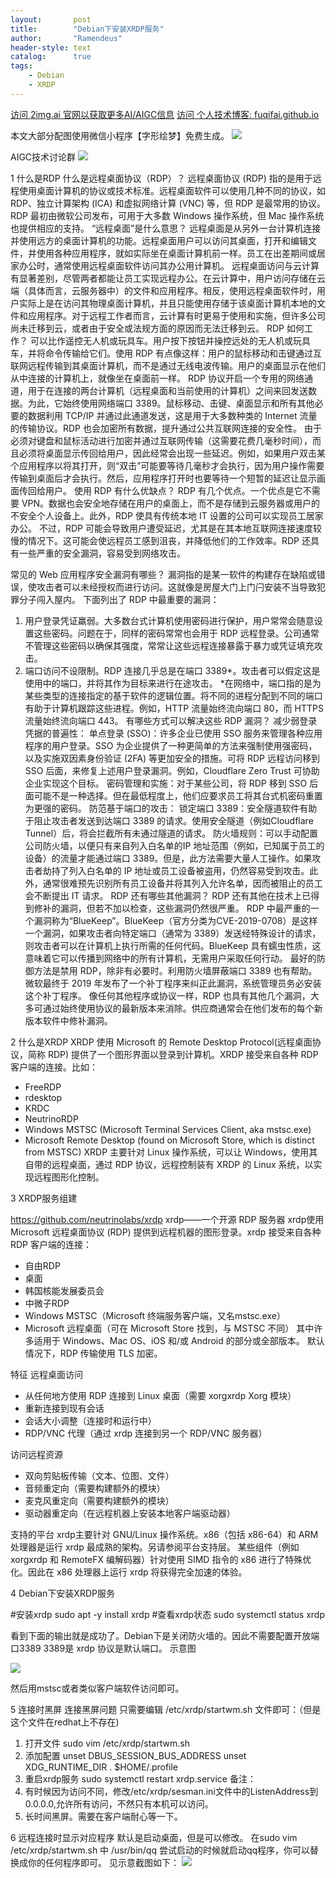 ```yaml
---
layout:       post
title:        "Debian下安装XRDP服务"
author:       "Ramendeus"
header-style: text
catalog:      true
tags:
    - Debian
    - XRDP
---
```


[访问 2img.ai 官网以获取更多AI/AIGC信息](https://2img.ai)
[访问 个人技术博客: fuqifai.github.io](https://fuqifai.github.io)

本文大部分配图使用微信小程序【字形绘梦】免费生成。
![](/img/小程序码.png)

AIGC技术讨论群
![](/img/RA群永久二维码.png)


1 什么是RDP
什么是远程桌面协议（RDP）？
远程桌面协议 (RDP) 指的是用于远程使用桌面计算机的协议或技术标准。远程桌面软件可以使用几种不同的协议，如 RDP、独立计算架构 (ICA) 和虚拟网络计算 (VNC) 等，但 RDP 是最常用的协议。RDP 最初由微软公司发布，可用于大多数 Windows 操作系统，但 Mac 操作系统也提供相应的支持。
“远程桌面”是什么意思？
远程桌面是从另外一台计算机连接并使用远方的桌面计算机的功能。远程桌面用户可以访问其桌面，打开和编辑文件，并使用各种应用程序，就如实际坐在桌面计算机前一样。员工在出差期间或居家办公时，通常使用远程桌面软件访问其办公用计算机。
远程桌面访问与云计算有显著差别，尽管两者都能让员工实现远程办公。在云计算中，用户访问存储在云端（具体而言，云服务器中）的文件和应用程序。相反，使用远程桌面软件时，用户实际上是在访问其物理桌面计算机，并且只能使用存储于该桌面计算机本地的文件和应用程序。对于远程工作者而言，云计算有时更易于使用和实施，但许多公司尚未迁移到云，或者由于安全或法规方面的原因而无法迁移到云。
RDP 如何工作？
可以比作遥控无人机或玩具车。用户按下按钮并操控远处的无人机或玩具车，并将命令传输给它们。使用 RDP 有点像这样：用户的鼠标移动和击键通过互联网远程传输到其桌面计算机，而不是通过无线电波传输。用户的桌面显示在他们从中连接的计算机上，就像坐在桌面前一样。
RDP 协议开启一个专用的网络通道，用于在连接的两台计算机（远程桌面和当前使用的计算机）之间来回发送数据。为此，它始终使用网络端口 3389。鼠标移动、击键、桌面显示和所有其他必要的数据利用 TCP/IP 并通过此通道发送，这是用于大多数种类的 Internet 流量的传输协议。RDP 也会加密所有数据，提升通过公共互联网连接的安全性。
由于必须对键盘和鼠标活动进行加密并通过互联网传输（这需要花费几毫秒时间），而且必须将桌面显示传回给用户，因此经常会出现一些延迟。例如，如果用户双击某个应用程序以将其打开，则“双击”可能要等待几毫秒才会执行，因为用户操作需要传输到桌面后才会执行。然后，应用程序打开时也要等待一个短暂的延迟让显示画面传回给用户。
使用 RDP 有什么优缺点？
RDP 有几个优点。一个优点是它不需要 VPN。数据也会安全地存储在用户的桌面上，而不是存储到云服务器或用户的不安全个人设备上。此外，RDP 使具有传统本地 IT 设置的公司可以实现员工居家办公。
不过，RDP 可能会导致用户遭受延迟，尤其是在其本地互联网连接速度较慢的情况下。这可能会使远程员工感到沮丧，并降低他们的工作效率。RDP 还具有一些严重的安全漏洞，容易受到网络攻击。

常见的 Web 应用程序安全漏洞有哪些？
漏洞指的是某一软件的构建存在缺陷或错误，使攻击者可以未经授权而进行访问。这就像是房屋大门上门闩安装不当导致犯罪分子闯入屋内。
下面列出了 RDP 中最重要的漏洞：
1. 用户登录凭证羸弱。大多数台式计算机使用密码进行保护，用户常常会随意设置这些密码。问题在于，同样的密码常常也会用于 RDP 远程登录。公司通常不管理这些密码以确保其强度，常常让这些远程连接暴露于暴力或凭证填充攻击。
2. 端口访问不设限制。RDP 连接几乎总是在端口 3389*。攻击者可以假定这是使用中的端口，并将其作为目标来进行在途攻击。
*在网络中，端口指的是为某些类型的连接指定的基于软件的逻辑位置。将不同的进程分配到不同的端口有助于计算机跟踪这些进程。例如，HTTP 流量始终流向端口 80，而 HTTPS 流量始终流向端口 443。
有哪些方式可以解决这些 RDP 漏洞？
减少弱登录凭据的普遍性：
单点登录 (SSO)：许多企业已使用 SSO 服务来管理各种应用程序的用户登录。SSO 为企业提供了一种更简单的方法来强制使用强密码，以及实施双因素身份验证 (2FA) 等更加安全的措施。可将 RDP 远程访问移到 SSO 后面，来修复上述用户登录漏洞。例如，Cloudflare Zero Trust 可协助企业实现这个目标。
密码管理和实施：对于某些公司，将 RDP 移到 SSO 后面可能不是一种选择。但在最低程度上，他们应要求员工将其台式机密码重置为更强的密码。
防范基于端口的攻击：
锁定端口 3389：安全隧道软件有助于阻止攻击者发送到达端口 3389 的请求。使用安全隧道（例如Cloudflare Tunnel）后，将会拦截所有未通过隧道的请求。
防火墙规则：可以手动配置公司防火墙，以便只有来自列入白名单的IP 地址范围（例如，已知属于员工的设备）的流量才能通过端口 3389。但是，此方法需要大量人工操作。如果攻击者劫持了列入白名单的 IP 地址或员工设备被盗用，仍然容易受到攻击。此外，通常很难预先识别所有员工设备并将其列入允许名单，因而被阻止的员工会不断提出 IT 请求。
RDP 还有哪些其他漏洞？
RDP 还有其他在技术上已得到修补的漏洞，但若不加以检查，这些漏洞仍然很严重。
RDP 中最严重的一个漏洞称为“BlueKeep”。BlueKeep（官方分类为CVE-2019-0708）是这样一个漏洞，如果攻击者向特定端口（通常为 3389）发送经特殊设计的请求，则攻击者可以在计算机上执行所需的任何代码。BlueKeep 具有蠕虫性质，这意味着它可以传播到网络中的所有计算机，无需用户采取任何行动。
最好的防御方法是禁用 RDP，除非有必要时。利用防火墙屏蔽端口 3389 也有帮助。微软最终于 2019 年发布了一个补丁程序来纠正此漏洞，系统管理员务必安装这个补丁程序。
像任何其他程序或协议一样，RDP 也具有其他几个漏洞，大多可通过始终使用协议的最新版本来消除。供应商通常会在他们发布的每个新版本软件中修补漏洞。

2 什么是XRDP
XRDP 使用 Microsoft 的 Remote Desktop Protocol(远程桌面协议，简称 RDP) 提供了一个图形界面以登录到计算机。XRDP 接受来自各种 RDP 客户端的连接。比如：
- FreeRDP
- rdesktop
- KRDC
- NeutrinoRDP
- Windows MSTSC (Microsoft Terminal Services Client, aka mstsc.exe)
- Microsoft Remote Desktop (found on Microsoft Store, which is distinct from MSTSC)
XRDP 主要针对 Linux 操作系统，可以让 Windows，使用其自带的远程桌面，通过 RDP 协议，远程控制装有 XRDP 的 Linux 系统，以实现远程图形化控制。

3 XRDP服务组建

https://github.com/neutrinolabs/xrdp
xrdp——一个开源 RDP 服务器
xrdp使用 Microsoft 远程桌面协议 (RDP) 提供到远程机器的图形登录。xrdp 接受来自各种 RDP 客户端的连接：
- 自由RDP
- 桌面
- 韩国核能发展委员会
- 中微子RDP
- Windows MSTSC（Microsoft 终端服务客户端，又名mstsc.exe）
- Microsoft 远程桌面（可在 Microsoft Store 找到，与 MSTSC 不同）
其中许多适用于 Windows、Mac OS、iOS 和/或 Android 的部分或全部版本。
默认情况下，RDP 传输使用 TLS 加密。

特征
远程桌面访问
- 从任何地方使用 RDP 连接到 Linux 桌面（需要 xorgxrdp Xorg 模块）
- 重新连接到现有会话
- 会话大小调整（连接时和运行中）
- RDP/VNC 代理（通过 xrdp 连接到另一个 RDP/VNC 服务器）

访问远程资源
- 双向剪贴板传输（文本、位图、文件）
- 音频重定向（需要构建额外的模块）
- 麦克风重定向（需要构建额外的模块）
- 驱动器重定向（在远程机器上安装本地客户端驱动器）

支持的平台
xrdp主要针对 GNU/Linux 操作系统。x86（包括 x86-64）和 ARM 处理器是运行 xrdp 最成熟的架构。另请参阅平台支持层。
某些组件（例如 xorgxrdp 和 RemoteFX 编解码器）针对使用 SIMD 指令的 x86 进行了特殊优化。因此在 x86 处理器上运行 xrdp 将获得完全加速的体验。

4 Debian下安装XRDP服务

#安装xrdp
sudo apt -y install xrdp 
#查看xrdp状态
sudo systemctl status xrdp

看到下面的输出就是成功了。Debian下是关闭防火墙的。因此不需要配置开放端口3389
3389是 xrdp 协议是默认端口。
示意图

![](/img/20240115-1.png)


然后用mstsc或者类似客户端软件访问即可。

5 连接时黑屏
连接黑屏问题
只需要编辑 /etc/xrdp/startwm.sh 文件即可：（但是这个文件在redhat上不存在)
1. 打开文件
sudo vim /etc/xrdp/startwm.sh
2. 添加配置
unset DBUS_SESSION_BUS_ADDRESS
unset XDG_RUNTIME_DIR
. $HOME/.profile
3. 重启xrdp服务
sudo systemctl restart xrdp.service
备注：
1. 有时候因为访问不同，修改/etc/xrdp/sesman.ini文件中的ListenAddress到0.0.0.0,允许所有访问，不然只有本机可以访问。
2. 长时间黑屏。需要在客户端耐心等一下。

6 远程连接时显示对应程序
默认是启动桌面，但是可以修改。
在sudo vim /etc/xrdp/startwm.sh  中
/usr/bin/qq  尝试启动的时候就启动qq程序，你可以替换成你的任何程序即可。
见示意截图如下：
![](/img/20240115-2.png)



